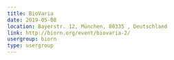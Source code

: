 ```yaml
---
title: BioVaria
date: 2019-05-08
location: Bayerstr. 12, München, 80335 , Deutschland
link: http://biorn.org/event/biovaria-2/
usergroup: biorn
type: usergroup
---
```

